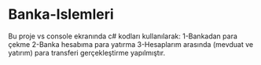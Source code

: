 # Banka-Islemleri

Bu proje vs console ekranında c# kodları kullanılarak:
1-Bankadan para çekme
2-Banka hesabıma para yatırma 
3-Hesaplarım arasında (mevduat ve yatırım) para transferi gerçekleştirme yapılmıştır.
